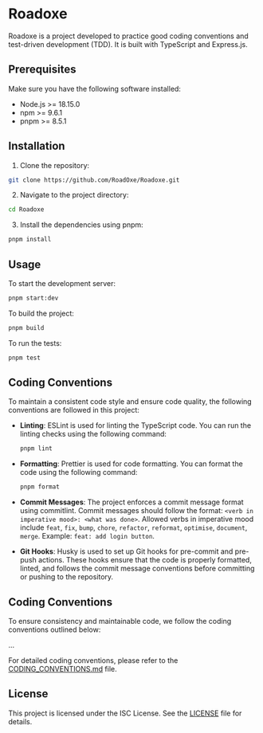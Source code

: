 # Roadoxe

Roadoxe is a project developed to practice good coding conventions and test-driven development (TDD). It is built with TypeScript and Express.js.

## Prerequisites

Make sure you have the following software installed:

- Node.js >= 18.15.0
- npm >= 9.6.1
- pnpm >= 8.5.1

## Installation

1. Clone the repository:

```bash
git clone https://github.com/RoadOxe/Roadoxe.git
```

2. Navigate to the project directory:

```bash
cd Roadoxe
```

3. Install the dependencies using pnpm:

```bash
pnpm install
```

## Usage

To start the development server:

```bash
pnpm start:dev
```

To build the project:

```bash
pnpm build
```

To run the tests:

```bash
pnpm test
```

## Coding Conventions

To maintain a consistent code style and ensure code quality, the following conventions are followed in this project:

- **Linting**: ESLint is used for linting the TypeScript code. You can run the linting checks using the following command:

  ```bash
  pnpm lint
  ```

- **Formatting**: Prettier is used for code formatting. You can format the code using the following command:

  ```bash
  pnpm format
  ```

- **Commit Messages**: The project enforces a commit message format using commitlint. Commit messages should follow the format: `<verb in imperative mood>: <what was done>`. Allowed verbs in imperative mood include `feat`, `fix`, `bump`, `chore`, `refactor`, `reformat`, `optimise`, `document`, `merge`. Example: `feat: add login button`.

- **Git Hooks**: Husky is used to set up Git hooks for pre-commit and pre-push actions. These hooks ensure that the code is properly formatted, linted, and follows the commit message conventions before committing or pushing to the repository.

## Coding Conventions

To ensure consistency and maintainable code, we follow the coding conventions outlined below:

...

For detailed coding conventions, please refer to the [CODING_CONVENTIONS.md](CODING_CONVENTIONS.md) file.

## License

This project is licensed under the ISC License. See the [LICENSE](LICENSE) file for details.
